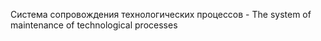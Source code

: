 Система сопровождения технологических процессов - The system of maintenance of technological processes
